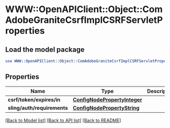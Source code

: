 # WWW::OpenAPIClient::Object::ComAdobeGraniteCsrfImplCSRFServletProperties

## Load the model package
```perl
use WWW::OpenAPIClient::Object::ComAdobeGraniteCsrfImplCSRFServletProperties;
```

## Properties
Name | Type | Description | Notes
------------ | ------------- | ------------- | -------------
**csrf/token/expires/in** | [**ConfigNodePropertyInteger**](ConfigNodePropertyInteger.md) |  | [optional] 
**sling/auth/requirements** | [**ConfigNodePropertyString**](ConfigNodePropertyString.md) |  | [optional] 

[[Back to Model list]](../README.md#documentation-for-models) [[Back to API list]](../README.md#documentation-for-api-endpoints) [[Back to README]](../README.md)


